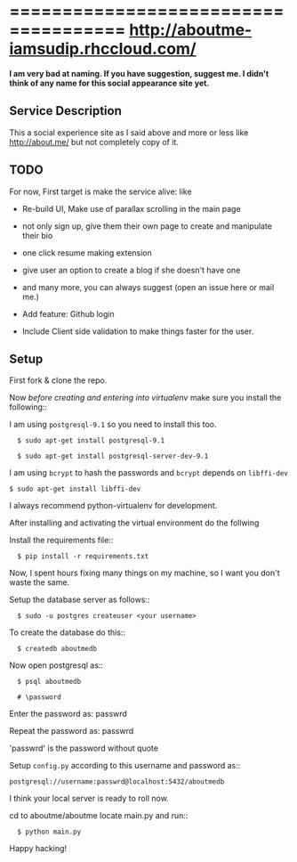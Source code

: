=====================================
http://aboutme-iamsudip.rhccloud.com/
=====================================

**I am very bad at naming. If you have suggestion, suggest me. I didn't think of any name for this social appearance site yet.**

Service Description
-------------------

This a social experience site as I said above and more or less like http://about.me/ but not completely copy of it.

TODO
----

For now, First target is make the service alive: like

* Re-build UI, Make use of parallax scrolling in the main page

* not only sign up, give them their own page to create and manipulate their bio

* one click resume making extension

* give user an option to create a blog if she doesn't have one

* and many more, you can always suggest (open an issue here or mail me.)

* Add feature: Github login

* Include Client side validation to make things faster for the user.

Setup
-----

First fork & clone the repo.

Now *before creating and entering into virtualenv* make sure you install the following::

I am using `postgresql-9.1` so you need to install this too.

      $ sudo apt-get install postgresql-9.1

      $ sudo apt-get install postgresql-server-dev-9.1

I am using `bcrypt` to hash the passwords and `bcrypt` depends on `libffi-dev`

	$ sudo apt-get install libffi-dev

I always recommend python-virtualenv for development.

After installing and activating the virtual environment do the follwing

Install the requirements file::

      $ pip install -r requirements.txt

Now, I spent hours fixing many things on my machine, so I want you don't waste the same.

Setup the database server as follows::

      $ sudo -u postgres createuser <your username>

To create the database do this::

      $ createdb aboutmedb 

Now open postgresql as::

      $ psql aboutmedb

      # \password

Enter the password as: passwrd

Repeat the password as: passwrd

'passwrd' is the password without quote

Setup `config.py` according to this username and password as::

	postgresql://username:passwrd@localhost:5432/aboutmedb

I think your local server is ready to roll now.

cd to aboutme/aboutme locate main.py and run::

      $ python main.py

Happy hacking!


